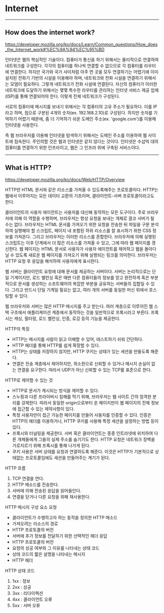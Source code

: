 # Internet
---
## How does the internet work?
https://developer.mozilla.org/ko/docs/Learn/Common_questions/How_does_the_Internet_work#%EC%9A%94%EC%95%BD

인터넷은 웹의 핵심적인 기술이다. 컴퓨터가 통신을 하기 위해서는 물리적으로 연결하여 네트워크를 구성한다. 각각의 컴퓨터를 하나씩 연결할 수 없으므로 각 컴퓨터를 라우터에 연결한다. 하지만 국가와 국가 사이처럼 아주 먼 곳을 모두 연결하기는 어렵기에 이미 설치된 전화기 기반의 시설을 이용해야 하며, 네트워크와 전화 시설을 연결하기 위해서는 모뎀이 필요하다. 그렇게 네트워크가 전화 시설에 연결된다. 자신의 컴퓨터가 이러한 네트워크에 도달하기 위해서는 몇몇 특수한 라우터를 관리하는 인터넷 서비스 제공 업체(ISP)를 통해 연결되어야 한다. 이렇게 전체 네트워크가 구성된다.

서로의 컴퓨터에 메시지를 보내기 위해서는 각 컴퓨터의 고유 주소가 필요하다. 이를 IP라고 하며, 점으로 구분된 4개의 숫자(ex. 192.168.2.10)로 구성된다. 하지만 숫자를 기억하기 어렵기 때문에, 좀 더 기억하기 쉬운 도메인 주소(ex. 'google.com')를 이용해 인터넷을 사용한다.

즉 웹 브라우저를 이용해 인터넷을 탐색하기 위해서는 도메인 주소를 이용하여 웹 사이트에 접속한다. 주인의할 것은 웹과 인터넷은 같지 않다는 것이다. 인터넷은 수삽억 대의 컴퓨터를 연결하기 위한 인프라이고, 웹은 그 인프라 위에 구축된 서비스이다.

---
## What is HTTP?
https://developer.mozilla.org/ko/docs/Web/HTTP/Overview

HTTP란 HTML 문서와 같은 리소스를 가져올 수 있도록해주는 프로토콜이다. HTTP는 웹에서 이루어지는 모든 데이터 교환의 기초이며, 클라이언트-서버 프로토콜이라고도 한다. 

클라이언트의 사용자 에이전트는 사용자를 대신해 동작하는 모든 도구이다. 주로 브라우저에 의해 이 역할을 수행하며, 브라우저는 항상 요청을 보내는 개체로 결코 서버가 될 수는 없다. 브라우저는 HTML 문서를 가져오기 위한 요청을 전송한 뒤 파일을 구문 분석하여 실행해야 할 스크립트, 페이지 내 포함된 하위 리소스를 잘 표시하기 위한 CSS 정보를 가져온다. 그리고 브라우저는 이러한 리소스를 혼합한다. 브라우저에 의해 실행된 스크립트는 이후 단계에서 더 많은 리소스를 가져올 수 있고, 그에 따라 웹 페이지를 갱신한다. 웹 페이지는 HTML 문서로 사용자가 사용자 에이전트를 제어하고 웹을 돌아다닐 수 있도록 새로운 웹 페이지를 가져오기 위해 실행되는 링크를 의미한다. 브라우저는 HTTP 요청 후 응답을 해석하여 사용자에게 표시한다.

웹 서버는 클라이언트 요청에 대해 문서를 제공하는 서버이다. 서버는 논리적으로는 단일 기계이지만, 로드 밸런싱 혹은 매번 다른 컴퓨터들의 정보를 얻고 완전하게 혹은 부분적으로 문서를 생성하는 소프트웨어의 복잡한 부분을 공유하는 서버들의 집합일 수 있다. 그리고 반드시 단일 기계일 필요는 없고, 여러 개의 서버를 동일한 머신 위에서 호스팅할 수 있다. 

웹 브라우저와 서버는 많은 HTTP 메시지를 주고 받는다. 여러 계층으로 이루어진 웹 스택 구조에서 애플리케이션 계층에서 동작하는 것을 일반적으로 프록시라고 부른다. 프록시는 캐싱, 필터링, 로드 밸런싱, 인증, 로깅 등의 기능을 제공한다.

HTTP의 특징
* HTTP는 메시지를 사람이 읽고 이해할 수 있어, 테스트하기 쉬워 간단하다.
* HTTP 헤더를 통해 HTTP를 쉽게 확장할 수 있다.
* HTTP는 상태를 저장하지 않지만, HTTP 쿠키는 상태가 있는 세션을 만들도록 해준다.
* 연결은 전송 계층에서 제어하지만, 최소한으로 신뢰할 수 있거나 메시지 손실이 없는 연결을 요구한다. 따라서 UDP가 아닌 신뢰할 수 있는 TCP를 표준으로 한다. 

HTTP로 제어할 수 있는 것
* HTTP로 문서가 캐시되는 방식을 제어할 수 있다.
* 스누핑과 다른 프라이버시 침해를 막기 위해, 브라우저는 웹 사이트 간의 엄격한 분리를 강제한다. 따라서 동일한 origin으로부터 온 페이지만이 웹 페이지의 전체 정보에 접근할 수 있는 제약사항이 있다.
* 특정 사용자만이 접근 가능한 페이지를 만들어 사용자를 인증할 수 있다. 인증은 HTTP의 헤더를 이용하거나, HTTP 쿠키를 사용해 특정 세션을 설정하는 방법 등이 있다.
* 프록시와 터널링을 제공한다. 서버 혹은 클라이언트는 종종 인트라넷에 위치하여 다른 개체들에게 그들의 실제 주소를 숨기기도 한다. HTTP 요청은 네트워크 장벽을 가로지르기 위해 프록시를 통해 나가게 된다.
* 쿠키 사용은 서버 상태를 요청과 연결하도록 해준다. 이것은 HTTP가 기본적으로 상태없는 프로토콜임에도 세션을 만들어주는 계기가 된다.

HTTP 흐름
1. TCP 연결을 연다.
2. HTTP 메소드를 전송한다.
3. 서버에 의해 전송된 응답을 읽어들인다.
4. 연결을 닫거나 다른 요청을 위해 재사용한다.

HTTP 메시지 구성 요소
요청
* 클라이언트가 수행하고자 하는 동작을 정의한 HTTP 메소드
* 가져오려는 리소스의 경로
* HTTP 프로토콜의 버전
* 서버에 추가 정보를 전달하기 위한 선택적인 헤더
응답
* HTTP 프로토콜의 버전
* 요청의 성공 여부와 그 이유를 나타내는 상태 코드
* 상태 코드의 짧은 설명을 나타내는 메시지
* HTTP 헤더

HTTP 상태 코드
1. 1xx : 정보
2. 2xx : 성공
3. 3xx : 리다이렉션
4. 4xx : 클라이언트 오류
5. 5xx : 서버 오류
